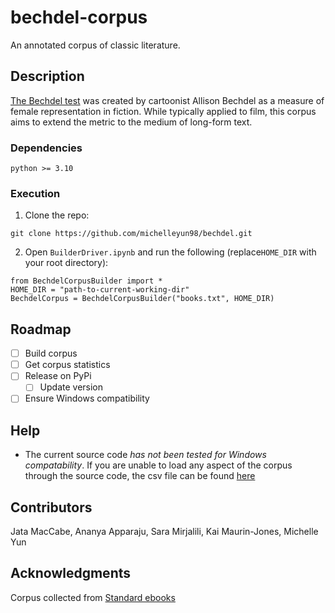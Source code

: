 # bechdel-corpus

An annotated corpus of classic literature.

## Description

[The Bechdel test](https://en.wikipedia.org/wiki/Bechdel_test) was created by cartoonist Allison Bechdel as a measure of female representation in fiction. While typically applied to film, this corpus aims to extend the metric to the medium of long-form text.

### Dependencies

```
python >= 3.10
```

### Execution

1. Clone the repo:
```
git clone https://github.com/michelleyun98/bechdel.git
```
2. Open `BuilderDriver.ipynb` and run the following (replace`HOME_DIR` with your root directory):
```
from BechdelCorpusBuilder import *
HOME_DIR = "path-to-current-working-dir"
BechdelCorpus = BechdelCorpusBuilder("books.txt", HOME_DIR)
```

## Roadmap

- [ ] Build corpus
- [ ] Get corpus statistics
- [ ] Release on PyPi
    - [ ] Update version
- [ ] Ensure Windows compatibility

## Help
* The current source code *has not been tested for Windows compatability*. If you are unable to load any aspect of the corpus through the source code, the csv file can be found [here](https://drive.google.com/file/d/1ROzDxVOKK_J9WVFT7w2VgGGY4s9Jp9Vy/view?usp=share_link)

## Contributors

Jata MacCabe, Ananya Apparaju, Sara Mirjalili, Kai Maurin-Jones, Michelle Yun

## Acknowledgments
Corpus collected from [Standard ebooks](https://standardebooks.org)
